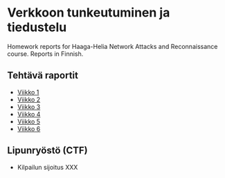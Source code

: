 # Verkkoon tunkeutuminen ja tiedustelu
Homework reports for Haaga-Helia Network Attacks and Reconnaissance course. Reports in Finnish.

## Tehtävä raportit
- [Viikko 1](h1/h1-Sniff.md)
- [Viikko 2](h2/h2-tehtävänannot.md)
- [Viikko 3](h3/h3-Aaltoja-harjaamassa.md)
- [Viikko 4](h4/h4-NFC-ja-RFID.md)
- [Viikko 5](h5/Laboratorio-ja-simulaatioympäristöt-hyökkäyksissä.md)
- [Viikko 6](h6/WiFi.md)

## Lipunryöstö (CTF)
- Kilpailun sijoitus XXX
